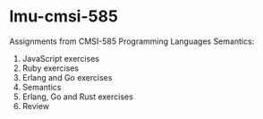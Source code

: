 # lmu-cmsi-585
Assignments from CMSI-585 Programming Languages Semantics:
1. JavaScript exercises
2. Ruby exercises
3. Erlang and Go exercises
4. Semantics
5. Erlang, Go and Rust exercises
6. Review
